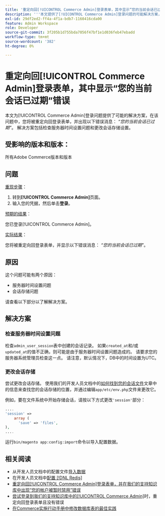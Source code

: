 ```yaml
---
title: '重定向回[!UICONTROL Commerce Admin]登录表单，其中显示“您的当前会话已过期”错误'
description: '''本文提供了[!UICONTROL Commerce Admin]登录问题的可能解决方案，您会在该问题中被重定向回登录表单，并出现以下错误消息：*“您的当前会话已过期”*。 解决方案包括检查服务器时间设置问题和更改会话存储设置。'
exl-id: 29df2ed2-ff4a-4f1a-bdb7-1160416cda00
feature: Admin Workspace
role: Developer
source-git-commit: 3f205b1d755bda7056f47bf1e1d036feb47ebadd
workflow-type: tm+mt
source-wordcount: '382'
ht-degree: 0%

---
```


# 重定向回[!UICONTROL Commerce Admin]登录表单，其中显示“您的当前会话已过期”错误

本文为[!UICONTROL Commerce Admin]登录问题提供了可能的解决方案，在该问题中，您将被重定向回登录表单，并出现以下错误消息： *“您的当前会话已过期”*。 解决方案包括检查服务器时间设置问题和更改会话存储设置。

## 受影响的版本和版本：

所有Adobe Commerce版本和版本

## 问题

<u>重现步骤</u>：

1. 转到&#x200B;**[!UICONTROL Commerce Admin]**&#x200B;页面。
1. 输入您的凭据，然后单击&#x200B;**登录**。

<u>预期的结果</u>：

您已登录[!UICONTROL Commerce Admin]。

<u>实际结果</u>：

您将被重定向回登录表单，并显示以下错误消息： *“您的当前会话已过期”*。

## 原因

这个问题可能有两个原因：

* 服务器时间设置问题
* 会话存储问题

请查看以下部分以了解解决方案。

## 解决方案

### 检查服务器时间设置问题

检查`admin_user_session`表中创建的会话记录。 如果`created_at`和/或`updated_at`的值不正确，则可能是由于服务器时间设置问题造成的。 请要求您的服务器系统管理员检查这一点。 请注意，默认情况下，DB中的时间设置为UTC。

### 更改会话存储

尝试更改会话存储。 使用我们的开发人员文档中的[如何找到您的会话文件](https://devdocs.magento.com/guides/v2.3/config-guide/sessions.html)文章中的信息来查找您的会话存储的位置，并通过编辑`app/etc/env.php`文件来更改它。

例如，要在文件系统中开始存储会话，请按以下方式更改`'session'`部分：

```php
....
'session' =>
    array (
      'save' => 'files',
),
....
```

运行`bin/magento app:config:import`命令以导入配置数据。


## 相关阅读

* 从开发人员文档中的配置文件[导入数据](https://devdocs.magento.com/guides/v2.3/config-guide/cli/config-cli-subcommands-config-mgmt-import.html)
* 在开发人员文档中[配置 [!DNL Redis]](https://experienceleague.adobe.com/en/docs/commerce-operations/configuration-guide/cache/redis/config-redis)
* [重定向回[!UICONTROL Commerce Admin]登录表单，并在我们的支持知识库中出现“您的帐户被暂时禁用”错误](https://experienceleague.adobe.com/en/docs/commerce-knowledge-base/kb/troubleshooting/miscellaneous/redirect-back-to-the-admin-login-form-with-your-account-is-temporarily-disabled-error)
* [尝试登录到我们的支持知识库中的[!UICONTROL Commerce Admin]](https://experienceleague.adobe.com/en/docs/commerce-knowledge-base/kb/troubleshooting/miscellaneous/login-redirect-when-trying-to-login-to-magento-admin)时，重定向回登录表单且没有错误
* [在Commerce实施行动手册中修改数据库表的最佳实践](https://experienceleague.adobe.com/en/docs/commerce-operations/implementation-playbook/best-practices/development/modifying-core-and-third-party-tables#why-adobe-recommends-avoiding-modifications)

